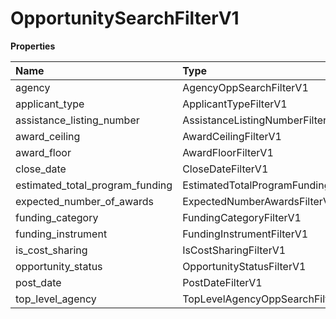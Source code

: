 # OpportunitySearchFilterV1

**Properties**

| Name                            | Type                                 | Required | Description |
| :------------------------------ | :----------------------------------- | :------- | :---------- |
| agency                          | AgencyOppSearchFilterV1              | ❌       |             |
| applicant_type                  | ApplicantTypeFilterV1                | ❌       |             |
| assistance_listing_number       | AssistanceListingNumberFilterV1      | ❌       |             |
| award_ceiling                   | AwardCeilingFilterV1                 | ❌       |             |
| award_floor                     | AwardFloorFilterV1                   | ❌       |             |
| close_date                      | CloseDateFilterV1                    | ❌       |             |
| estimated_total_program_funding | EstimatedTotalProgramFundingFilterV1 | ❌       |             |
| expected_number_of_awards       | ExpectedNumberAwardsFilterV1         | ❌       |             |
| funding_category                | FundingCategoryFilterV1              | ❌       |             |
| funding_instrument              | FundingInstrumentFilterV1            | ❌       |             |
| is_cost_sharing                 | IsCostSharingFilterV1                | ❌       |             |
| opportunity_status              | OpportunityStatusFilterV1            | ❌       |             |
| post_date                       | PostDateFilterV1                     | ❌       |             |
| top_level_agency                | TopLevelAgencyOppSearchFilterV1      | ❌       |             |

<!-- This file was generated by liblab | https://liblab.com/ -->
